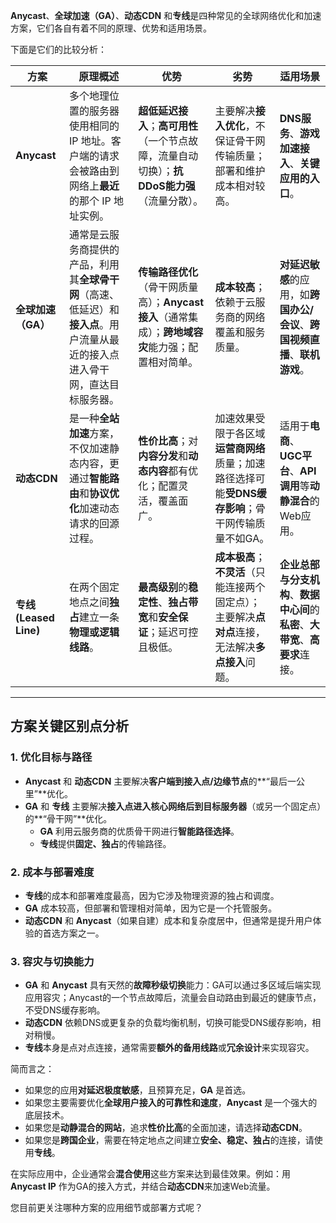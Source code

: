 <font style="color:rgb(27, 28, 29);"></font>**<font style="color:rgb(27, 28, 29);">Anycast</font>**<font style="color:rgb(27, 28, 29);">、</font>**<font style="color:rgb(27, 28, 29);">全球加速（GA）</font>**<font style="color:rgb(27, 28, 29);">、</font>**<font style="color:rgb(27, 28, 29);">动态CDN</font>**<font style="color:rgb(27, 28, 29);"> 和</font>**<font style="color:rgb(27, 28, 29);">专线</font>**<font style="color:rgb(27, 28, 29);">是四种常见的全球网络优化和加速方案，它们各自有着不同的原理、优势和适用场景。</font>

<font style="color:rgb(27, 28, 29);">下面是它们的比较分析：</font>

| <font style="color:rgb(27, 28, 29);">方案</font> | <font style="color:rgb(27, 28, 29);">原理概述</font> | <font style="color:rgb(27, 28, 29);">优势</font> | <font style="color:rgb(27, 28, 29);">劣势</font> | <font style="color:rgb(27, 28, 29);">适用场景</font> |
| --- | --- | --- | --- | --- |
| **<font style="color:rgb(27, 28, 29);">Anycast</font>** | <font style="color:rgb(27, 28, 29);">多个地理位置的服务器使用相同的 IP 地址。客户端的请求会被路由到网络上</font>**<font style="color:rgb(27, 28, 29);">最近</font>**<font style="color:rgb(27, 28, 29);">的那个 IP 地址实例。</font> | **<font style="color:rgb(27, 28, 29);">超低延迟接入</font>**<font style="color:rgb(27, 28, 29);">；</font>**<font style="color:rgb(27, 28, 29);">高可用性</font>**<font style="color:rgb(27, 28, 29);">（一个节点故障，流量自动切换）；</font>**<font style="color:rgb(27, 28, 29);">抗DDoS能力强</font>**<font style="color:rgb(27, 28, 29);">（流量分散）。</font> | <font style="color:rgb(27, 28, 29);">主要解决</font>**<font style="color:rgb(27, 28, 29);">接入优化</font>**<font style="color:rgb(27, 28, 29);">，不保证骨干网传输质量；部署和维护成本相对较高。</font> | **<font style="color:rgb(27, 28, 29);">DNS服务</font>**<font style="color:rgb(27, 28, 29);">、</font>**<font style="color:rgb(27, 28, 29);">游戏加速接入</font>**<font style="color:rgb(27, 28, 29);">、</font>**<font style="color:rgb(27, 28, 29);">关键应用的入口</font>**<font style="color:rgb(27, 28, 29);">。</font> |
| **<font style="color:rgb(27, 28, 29);">全球加速（GA）</font>** | <font style="color:rgb(27, 28, 29);">通常是云服务商提供的产品，利用其</font>**<font style="color:rgb(27, 28, 29);">全球骨干网</font>**<font style="color:rgb(27, 28, 29);">（高速、低延迟）和</font>**<font style="color:rgb(27, 28, 29);">接入点</font>**<font style="color:rgb(27, 28, 29);">。用户流量从最近的接入点进入骨干网，直达目标服务器。</font> | **<font style="color:rgb(27, 28, 29);">传输路径优化</font>**<font style="color:rgb(27, 28, 29);">（骨干网质量高）；</font>**<font style="color:rgb(27, 28, 29);">Anycast接入</font>**<font style="color:rgb(27, 28, 29);">（通常集成）；</font>**<font style="color:rgb(27, 28, 29);">跨地域容灾</font>**<font style="color:rgb(27, 28, 29);">能力强；配置相对简单。</font> | **<font style="color:rgb(27, 28, 29);">成本较高</font>**<font style="color:rgb(27, 28, 29);">；依赖于云服务商的网络覆盖和服务质量。</font> | **<font style="color:rgb(27, 28, 29);">对延迟敏感</font>**<font style="color:rgb(27, 28, 29);">的应用，如</font>**<font style="color:rgb(27, 28, 29);">跨国办公/会议</font>**<font style="color:rgb(27, 28, 29);">、</font>**<font style="color:rgb(27, 28, 29);">跨国视频直播</font>**<font style="color:rgb(27, 28, 29);">、</font>**<font style="color:rgb(27, 28, 29);">联机游戏</font>**<font style="color:rgb(27, 28, 29);">。</font> |
| **<font style="color:rgb(27, 28, 29);">动态CDN</font>** | <font style="color:rgb(27, 28, 29);">是一种</font>**<font style="color:rgb(27, 28, 29);">全站加速</font>**<font style="color:rgb(27, 28, 29);">方案，不仅加速静态内容，更通过</font>**<font style="color:rgb(27, 28, 29);">智能路由</font>**<font style="color:rgb(27, 28, 29);">和</font>**<font style="color:rgb(27, 28, 29);">协议优化</font>**<font style="color:rgb(27, 28, 29);">加速动态请求的回源过程。</font> | **<font style="color:rgb(27, 28, 29);">性价比高</font>**<font style="color:rgb(27, 28, 29);">；对</font>**<font style="color:rgb(27, 28, 29);">内容分发</font>**<font style="color:rgb(27, 28, 29);">和</font>**<font style="color:rgb(27, 28, 29);">动态内容</font>**<font style="color:rgb(27, 28, 29);">都有优化；配置灵活，覆盖面广。</font> | <font style="color:rgb(27, 28, 29);">加速效果受限于各区域</font>**<font style="color:rgb(27, 28, 29);">运营商网络</font>**<font style="color:rgb(27, 28, 29);">质量；加速路径选择可能</font>**<font style="color:rgb(27, 28, 29);">受DNS缓存影响</font>**<font style="color:rgb(27, 28, 29);">；骨干网传输质量不如GA。</font> | <font style="color:rgb(27, 28, 29);">适用于</font>**<font style="color:rgb(27, 28, 29);">电商</font>**<font style="color:rgb(27, 28, 29);">、</font>**<font style="color:rgb(27, 28, 29);">UGC平台</font>**<font style="color:rgb(27, 28, 29);">、</font>**<font style="color:rgb(27, 28, 29);">API调用</font>**<font style="color:rgb(27, 28, 29);">等</font>**<font style="color:rgb(27, 28, 29);">动静混合</font>**<font style="color:rgb(27, 28, 29);">的Web应用。</font> |
| **<font style="color:rgb(27, 28, 29);">专线 (Leased Line)</font>** | <font style="color:rgb(27, 28, 29);">在两个固定地点之间</font>**<font style="color:rgb(27, 28, 29);">独占</font>**<font style="color:rgb(27, 28, 29);">建立一条</font>**<font style="color:rgb(27, 28, 29);">物理或逻辑线路</font>**<font style="color:rgb(27, 28, 29);">。</font> | **<font style="color:rgb(27, 28, 29);">最高级别</font>**<font style="color:rgb(27, 28, 29);">的</font>**<font style="color:rgb(27, 28, 29);">稳定性</font>**<font style="color:rgb(27, 28, 29);">、</font>**<font style="color:rgb(27, 28, 29);">独占带宽</font>**<font style="color:rgb(27, 28, 29);">和</font>**<font style="color:rgb(27, 28, 29);">安全保证</font>**<font style="color:rgb(27, 28, 29);">；延迟可控且极低。</font> | **<font style="color:rgb(27, 28, 29);">成本极高</font>**<font style="color:rgb(27, 28, 29);">；</font>**<font style="color:rgb(27, 28, 29);">不灵活</font>**<font style="color:rgb(27, 28, 29);">（只能连接两个固定点）；主要解决</font>**<font style="color:rgb(27, 28, 29);">点对点</font>**<font style="color:rgb(27, 28, 29);">连接，无法解决</font>**<font style="color:rgb(27, 28, 29);">多点接入</font>**<font style="color:rgb(27, 28, 29);">问题。</font> | **<font style="color:rgb(27, 28, 29);">企业总部与分支机构</font>**<font style="color:rgb(27, 28, 29);">、</font>**<font style="color:rgb(27, 28, 29);">数据中心间</font>**<font style="color:rgb(27, 28, 29);">的</font>**<font style="color:rgb(27, 28, 29);">私密</font>**<font style="color:rgb(27, 28, 29);">、</font>**<font style="color:rgb(27, 28, 29);">大带宽</font>**<font style="color:rgb(27, 28, 29);">、</font>**<font style="color:rgb(27, 28, 29);">高要求</font>**<font style="color:rgb(27, 28, 29);">连接。</font> |


---

## <font style="color:rgb(27, 28, 29);">方案关键区别点分析</font>
### <font style="color:rgb(27, 28, 29);">1. 优化目标与路径</font>
+ **<font style="color:rgb(27, 28, 29);">Anycast</font>**<font style="color:rgb(27, 28, 29);"> 和 </font>**<font style="color:rgb(27, 28, 29);">动态CDN</font>**<font style="color:rgb(27, 28, 29);"> 主要解决</font>**<font style="color:rgb(27, 28, 29);">客户端到接入点/边缘节点</font>**<font style="color:rgb(27, 28, 29);">的**“最后一公里”**优化。</font>
+ **<font style="color:rgb(27, 28, 29);">GA</font>**<font style="color:rgb(27, 28, 29);"> 和 </font>**<font style="color:rgb(27, 28, 29);">专线</font>**<font style="color:rgb(27, 28, 29);"> 主要解决</font>**<font style="color:rgb(27, 28, 29);">接入点进入核心网络后到目标服务器</font>**<font style="color:rgb(27, 28, 29);">（或另一个固定点）的**“骨干网”**优化。</font>
    - **<font style="color:rgb(27, 28, 29);">GA</font>**<font style="color:rgb(27, 28, 29);"> 利用云服务商的优质骨干网进行</font>**<font style="color:rgb(27, 28, 29);">智能路径选择</font>**<font style="color:rgb(27, 28, 29);">。</font>
    - **<font style="color:rgb(27, 28, 29);">专线</font>**<font style="color:rgb(27, 28, 29);">提供</font>**<font style="color:rgb(27, 28, 29);">固定、独占</font>**<font style="color:rgb(27, 28, 29);">的传输路径。</font>

### <font style="color:rgb(27, 28, 29);">2. 成本与部署难度</font>
+ **<font style="color:rgb(27, 28, 29);">专线</font>**<font style="color:rgb(27, 28, 29);">的成本和部署难度最高，因为它涉及物理资源的独占和调度。</font>
+ **<font style="color:rgb(27, 28, 29);">GA</font>**<font style="color:rgb(27, 28, 29);"> 成本较高，但部署和管理相对简单，因为它是一个托管服务。</font>
+ **<font style="color:rgb(27, 28, 29);">动态CDN</font>**<font style="color:rgb(27, 28, 29);"> 和 </font>**<font style="color:rgb(27, 28, 29);">Anycast</font>**<font style="color:rgb(27, 28, 29);">（如果自建）成本和复杂度居中，但通常是提升用户体验的首选方案之一。</font>

### <font style="color:rgb(27, 28, 29);">3. 容灾与切换能力</font>
+ **<font style="color:rgb(27, 28, 29);">GA</font>**<font style="color:rgb(27, 28, 29);"> 和 </font>**<font style="color:rgb(27, 28, 29);">Anycast</font>**<font style="color:rgb(27, 28, 29);"> 具有天然的</font>**<font style="color:rgb(27, 28, 29);">故障秒级切换</font>**<font style="color:rgb(27, 28, 29);">能力：GA可以通过多区域后端实现应用容灾；Anycast的一个节点故障后，流量会自动路由到最近的健康节点，不受DNS缓存影响。</font>
+ **<font style="color:rgb(27, 28, 29);">动态CDN</font>**<font style="color:rgb(27, 28, 29);"> 依赖DNS或更复杂的负载均衡机制，切换可能受DNS缓存影响，相对稍慢。</font>
+ **<font style="color:rgb(27, 28, 29);">专线</font>**<font style="color:rgb(27, 28, 29);">本身是点对点连接，通常需要</font>**<font style="color:rgb(27, 28, 29);">额外的备用线路</font>**<font style="color:rgb(27, 28, 29);">或</font>**<font style="color:rgb(27, 28, 29);">冗余设计</font>**<font style="color:rgb(27, 28, 29);">来实现容灾。</font>

<font style="color:rgb(27, 28, 29);">简而言之：</font>

+ <font style="color:rgb(27, 28, 29);">如果您的应用</font>**<font style="color:rgb(27, 28, 29);">对延迟极度敏感</font>**<font style="color:rgb(27, 28, 29);">，且预算充足，</font>**<font style="color:rgb(27, 28, 29);">GA</font>**<font style="color:rgb(27, 28, 29);"> 是首选。</font>
+ <font style="color:rgb(27, 28, 29);">如果您主要需要优化</font>**<font style="color:rgb(27, 28, 29);">全球用户接入的可靠性和速度</font>**<font style="color:rgb(27, 28, 29);">，</font>**<font style="color:rgb(27, 28, 29);">Anycast</font>**<font style="color:rgb(27, 28, 29);"> 是一个强大的底层技术。</font>
+ <font style="color:rgb(27, 28, 29);">如果您是</font>**<font style="color:rgb(27, 28, 29);">动静混合的网站</font>**<font style="color:rgb(27, 28, 29);">，追求</font>**<font style="color:rgb(27, 28, 29);">性价比高</font>**<font style="color:rgb(27, 28, 29);">的全面加速，请选择</font>**<font style="color:rgb(27, 28, 29);">动态CDN</font>**<font style="color:rgb(27, 28, 29);">。</font>
+ <font style="color:rgb(27, 28, 29);">如果您是</font>**<font style="color:rgb(27, 28, 29);">跨国企业</font>**<font style="color:rgb(27, 28, 29);">，需要在特定地点之间建立</font>**<font style="color:rgb(27, 28, 29);">安全、稳定、独占</font>**<font style="color:rgb(27, 28, 29);">的连接，请使用</font>**<font style="color:rgb(27, 28, 29);">专线</font>**<font style="color:rgb(27, 28, 29);">。</font>

<font style="color:rgb(27, 28, 29);">在实际应用中，企业通常会</font>**<font style="color:rgb(27, 28, 29);">混合使用</font>**<font style="color:rgb(27, 28, 29);">这些方案来达到最佳效果。例如：用 </font>**<font style="color:rgb(27, 28, 29);">Anycast IP</font>**<font style="color:rgb(27, 28, 29);"> 作为GA的接入方式，并结合</font>**<font style="color:rgb(27, 28, 29);">动态CDN</font>**<font style="color:rgb(27, 28, 29);">来加速Web流量。</font>

<font style="color:rgb(27, 28, 29);">您目前更关注哪种方案的应用细节或部署方式呢？</font>

